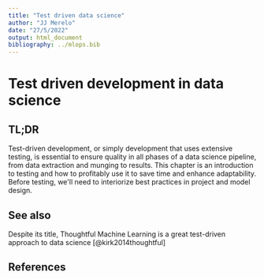 ```yaml
---
title: "Test driven data science"
author: "JJ Merelo"
date: "27/5/2022"
output: html_document
bibliography: ../mlops.bib
---
```


# Test driven development in data science

## TL;DR

Test-driven development, or simply development that uses extensive testing, is
essential to ensure quality in all phases of a data science pipeline, from data
extraction and munging to results. This chapter is an introduction to testing
and how to profitably use it to save time and enhance adaptability. Before
testing, we'll need to interiorize best practices in project and model design.

## See also

Despite its title, Thoughtful Machine Learning is a great test-driven approach
to data science [@kirk2014thoughtful]

## References
